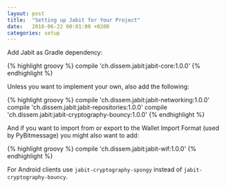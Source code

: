```yaml
---
layout: post
title:  "Setting up Jabit for Your Project"
date:   2016-06-22 00:01:00 +0200
categories: setup
---
```


Add Jabit as Gradle dependency:

{% highlight groovy %}
compile 'ch.dissem.jabit:jabit-core:1.0.0'
{% endhighlight %}

Unless you want to implement your own, also add the following:

{% highlight groovy %}
compile 'ch.dissem.jabit:jabit-networking:1.0.0'
compile 'ch.dissem.jabit:jabit-repositories:1.0.0'
compile 'ch.dissem.jabit:jabit-cryptography-bouncy:1.0.0'
{% endhighlight %}

And if you want to import from or export to the Wallet Import Format (used by PyBitmessage) you might also want to add:

{% highlight groovy %}
compile 'ch.dissem.jabit:jabit-wif:1.0.0'
{% endhighlight %}

For Android clients use `jabit-cryptography-spongy` instead of `jabit-cryptography-bouncy`.

